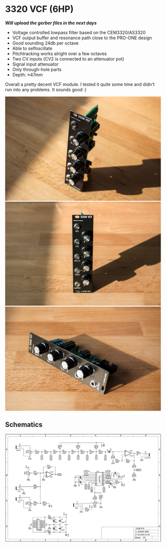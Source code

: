 # 3320 VCF (6HP)

**_Will upload the gerber files in the next days_**

* Voltage controlled lowpass filter based on the CEM3320/AS3320
* VCF output buffer and resonance path close to the PRO-ONE design 
* Good sounding 24db per octave
* Able to selfoscillate
* Pitchtracking works alright over a few octaves
* Two CV inputs (CV2 is connected to an attenuator pot)
* Signal input attenuator 
* Only through-hole parts
* Depth: ≈47mm

Overall a pretty decent VCF module. I tested it quite some time and didn't run into any problems. It sounds good :)

![VCF](https://raw.githubusercontent.com/diysynth/EURORACK-MODULES/main/3320%20VCF%20(6HP)/vcf1.jpg)
![VCF](https://raw.githubusercontent.com/diysynth/EURORACK-MODULES/main/3320%20VCF%20(6HP)/vcf3.jpg)
![VCF](https://raw.githubusercontent.com/diysynth/EURORACK-MODULES/main/3320%20VCF%20(6HP)/vcf2.jpg)

## Schematics

![Schematics](https://raw.githubusercontent.com/diysynth/EURORACK-MODULES/main/3320%20VCF%20(6HP)/3320VCFschematic.png)
